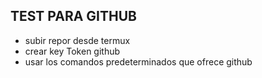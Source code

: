 ## TEST PARA GITHUB

- subir repor desde termux
- crear key Token github
- usar los comandos predeterminados que ofrece github

